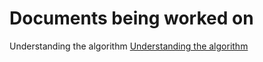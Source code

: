 # Documents being worked on

Understanding the algorithm [Understanding the algorithm](OpenAPS_algorithm_basal.html)
